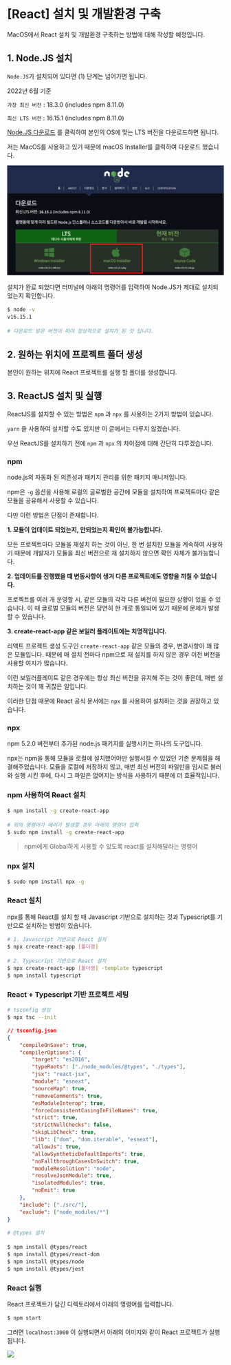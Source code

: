 # [React] 설치 및 개발환경 구축

MacOS에서 React 설치 및 개발환경 구축하는 방법에 대해 작성할 예정입니다.

## 1. Node.JS 설치

`Node.JS`가 설치되어 있다면 (1) 단계는 넘어가면 됩니다.

2022년 6월 기준

`가장 최신 버전` : 18.3.0 (includes npm 8.11.0)

`최신 LTS 버전` : 16.15.1 (includes npm 8.11.0) 

[Node.JS 다운로드](https://nodejs.org/ko/download/) 를 클릭하여 본인의 OS에 맞는 LTS 버전을 다운로드하면 됩니다.

저는 MacOS를 사용하고 있기 때문에 macOS Installer를 클릭하여 다운로드 했습니다.

<Img src="https://github.com/sejong77/Today-Learn/blob/Master/image/node.js%20%EB%8B%A4%EC%9A%B4%EB%A1%9C%EB%93%9C%20%ED%99%94%EB%A9%B4.png?raw=true">

설치가 완료 되었다면 터미널에 아래의 명령어를 입력하여 Node.JS가 제대로 설치되었는지 확인합니다.

``` bash
$ node -v
v16.15.1 

# 다운로드 받은 버전이 떠야 정상적으로 설치가 된 것 입니다.
```



## 2. 원하는 위치에 프로젝트 폴더 생성

본인이 원하는 위치에 React 프로젝트를 실행 할 폴더를 생성합니다.



## 3. ReactJS 설치 및 실행

ReactJS를 설치할 수 있는 방법은 `npm` 과 `npx` 를 사용하는 2가지 방법이 있습니다.

`yarn` 을 사용하여 설치할 수도 있지만 이 글에서는 다루지 않겠습니다.

우선 ReactJS를 설치하기 전에 `npm` 과 `npx` 의 차이점에 대해 간단히 다루겠습니다.

### npm

node.js의 자동화 된 의존성과 패키지 관리를 위한 패키지 매니저입니다.

npm은 `-g` 옵션을 사용해 로컬의 글로벌한 공간에 모듈을 설치하여 프로젝트마다 같은 모듈을 공유해서 사용할 수 있습니다.

다만 이런 방법은 단점이 존재합니다.

**1. 모듈이 업데이트 되었는지, 안되었는지 확인이 불가능합니다.**

모든 프로젝트마다 모듈을 재설치 하는 것이 아닌, 한 번 설치한 모듈을 계속하여 사용하기 때문에 개발자가 모듈을 최신 버전으로 재 설치하지 않으면 확인 자체가 불가능합니다.

**2. 업데이트를 진행했을 때 변동사항이 생겨 다른 프로젝트에도 영향을 끼칠 수 있습니다.**

프로젝트를 여러 개 운영할 시, 같은 모듈의 각각 다른 버전이 필요한 상황이 있을 수 있습니다. 이 때 글로벌 모듈의 버전은 당연히 한 개로 통일되어 있기 때문에 문제가 발생할 수 있습니다.

**3. create-react-app 같은 보일러 플레이트에는 치명적입니다.**

리액트 프로젝트 생성 도구인 `create-react-app` 같은 모듈의 경우, 변경사항이 꽤 많은 모듈입니다. 때문에 매 설치 전마다 npm으로 재 설치를 하지 않은 경우 이전 버전을 사용할 여지가 많습니다.

이런 보일러플레이트 같은 경우에는 항상 최신 버전을 유지해 주는 것이 좋은데, 매번 설치하는 것이 꽤 귀찮은 일입니다.

이러한 단점 때문에 React 공식 문서에는 `npx` 를 사용하여 설치하는 것을 권장하고 있습니다.

### npx

npm 5.2.0 버전부터 추가된 node.js 패키지를 실행시키는 하나의 도구입니다.

npx는 npm을 통해 모듈을 로컬에 설치했어야만 실행시킬 수 있었던 기존 문제점을 해결해주었습니다. 모듈을 로컬에 저장하지 않고, 매번 최신 버전의 파일만을 임시로 불러와 실행 시킨 후에, 다시 그 파일은 없어지는 방식을 사용하기 때문에 더 효율적입니다.

### npm 사용하여 React 설치

``` bash
$ npm install -g create-react-app

# 위의 명령어가 에러가 발생할 경우 아래의 명령어 입력
$ sudo npm install -g create-react-app
```

> npm에게 Global하게 사용할 수 있도록 react를 설치해달라는 명령어

### npx 설치

``` bash
$ sudo npm install npx -g
```



### React 설치

npx를 통해 React를 설치 할 때 Javascript 기반으로 설치하는 것과 Typescript를 기반으로 설치하는 방법이 있습니다.

``` bash
# 1. Javascript 기반으로 React 설치
$ npx create-react-app [폴더명]

# 2. Typescript 기반으로 React 설치
$ npx create-react-app [폴더명] -template typescript
$ npm install typescript
```



### React + Typescript 기반 프로젝트 세팅

``` bash
# tsconfig 생성
$ npx tsc --init
```

```json
// tsconfig.json
{
	"compileOnSave": true,
	"compilerOptions": {
		"target": "es2016",
		"typeRoots": ["./node_modules/@types", "./types"],
		"jsx": "react-jsx",
		"module": "esnext",
		"sourceMap": true,
		"removeComments": true,
		"esModuleInterop": true,
		"forceConsistentCasingInFileNames": true,
		"strict": true,
		"strictNullChecks": false,
		"skipLibCheck": true,
		"lib": ["dom", "dom.iterable", "esnext"],
		"allowJs": true,
		"allowSyntheticDefaultImports": true,
		"noFallthroughCasesInSwitch": true,
		"moduleResolution": "node",
		"resolveJsonModule": true,
		"isolatedModules": true,
		"noEmit": true
	},
	"include": ["./src/"],
	"exclude": ["node_modules/*"]
}
```

``` bash
# @types 설치

$ npm install @types/react
$ npm install @types/react-dom
$ npm install @types/node
$ npm install @types/jest
```



### React 실행

React 프로젝트가 담긴 디렉토리에서 아래의 명령어를 입력합니다.

``` bash
$ npm start
```

그러면 `localhost:3000` 이 실행되면서 아래의 이미지와 같이 React 프로젝트가 실행됩니다.

<img src="https://img1.daumcdn.net/thumb/R1280x0/?scode=mtistory2&fname=https%3A%2F%2Fblog.kakaocdn.net%2Fdn%2FDPU2S%2Fbtq11zHYthA%2FSEBEgnKJYssHKBmQbwmRj0%2Fimg.png">